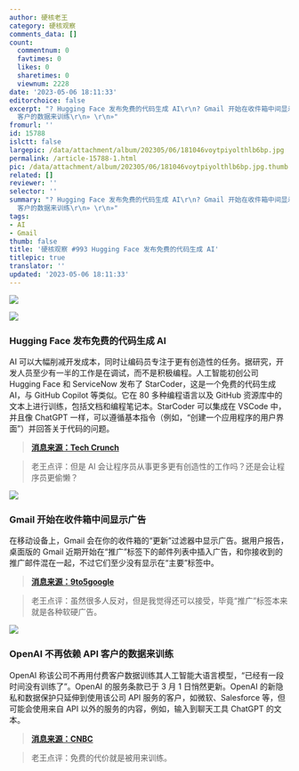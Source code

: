 ```yaml
---
author: 硬核老王
category: 硬核观察
comments_data: []
count:
  commentnum: 0
  favtimes: 0
  likes: 0
  sharetimes: 0
  viewnum: 2228
date: '2023-05-06 18:11:33'
editorchoice: false
excerpt: "? Hugging Face 发布免费的代码生成 AI\r\n? Gmail 开始在收件箱中间显示广告\r\n? OpenAI 不再依赖 API
  客户的数据来训练\r\n» \r\n»"
fromurl: ''
id: 15788
islctt: false
largepic: /data/attachment/album/202305/06/181046voytpiyolthlb6bp.jpg
permalink: /article-15788-1.html
pic: /data/attachment/album/202305/06/181046voytpiyolthlb6bp.jpg.thumb.jpg
related: []
reviewer: ''
selector: ''
summary: "? Hugging Face 发布免费的代码生成 AI\r\n? Gmail 开始在收件箱中间显示广告\r\n? OpenAI 不再依赖 API
  客户的数据来训练\r\n» \r\n»"
tags:
- AI
- Gmail
thumb: false
title: '硬核观察 #993 Hugging Face 发布免费的代码生成 AI'
titlepic: true
translator: ''
updated: '2023-05-06 18:11:33'
---
```


![](/data/attachment/album/202305/06/181046voytpiyolthlb6bp.jpg)


![](/data/attachment/album/202305/06/181056fcrccr2yj0lybeyc.jpg)


### Hugging Face 发布免费的代码生成 AI


AI 可以大幅削减开发成本，同时让编码员专注于更有创造性的任务。据研究，开发人员至少有一半的工作是在调试，而不是积极编程。人工智能初创公司 Hugging Face 和 ServiceNow 发布了 StarCoder，这是一个免费的代码生成 AI，与 GitHub Copilot 等类似。它在 80 多种编程语言以及 GitHub 资源库中的文本上进行训练，包括文档和编程笔记本。StarCoder 可以集成在 VSCode 中，并且像 ChatGPT 一样，可以遵循基本指令（例如，“创建一个应用程序的用户界面”）并回答关于代码的问题。



> 
> **[消息来源：Tech Crunch](https://techcrunch.com/2023/05/04/hugging-face-and-servicenow-release-a-free-code-generating-model/)**
> 
> 
> 



> 
> 老王点评：但是 AI 会让程序员从事更多更有创造性的工作吗？还是会让程序员更偷懒？
> 
> 
> 


![](/data/attachment/album/202305/06/181104rb0i2os8chtxceoi.jpg)


### Gmail 开始在收件箱中间显示广告


在移动设备上，Gmail 会在你的收件箱的“更新”过滤器中显示广告。据用户报告，桌面版的 Gmail 近期开始在“推广”标签下的邮件列表中插入广告，和你接收到的推广邮件混在一起，不过它们至少没有显示在“主要”标签中。



> 
> **[消息来源：9to5google](https://9to5google.com/2023/05/05/gmail-ads-increase-2023/)**
> 
> 
> 



> 
> 老王点评：虽然很多人反对，但是我觉得还可以接受，毕竟“推广”标签本来就是各种软硬广告。
> 
> 
> 


![](/data/attachment/album/202305/06/181120qj6j164e6mj86u6j.jpg)


### OpenAI 不再依赖 API 客户的数据来训练


OpenAI 称该公司不再用付费客户数据训练其人工智能大语言模型，“已经有一段时间没有训练了”。OpenAI 的服务条款已于 3 月 1 日悄然更新。OpenAI 的新隐私和数据保护只延伸到使用该公司 API 服务的客户，如微软、Salesforce 等，但可能会使用来自 API 以外的服务的内容，例如，输入到聊天工具 ChatGPT 的文本。



> 
> **[消息来源：CNBC](https://www.cnbc.com/2023/05/05/sam-altman-openai-wont-tap-into-customer-apis.html)**
> 
> 
> 



> 
> 老王点评：免费的代价就是被用来训练。
> 
> 
>
